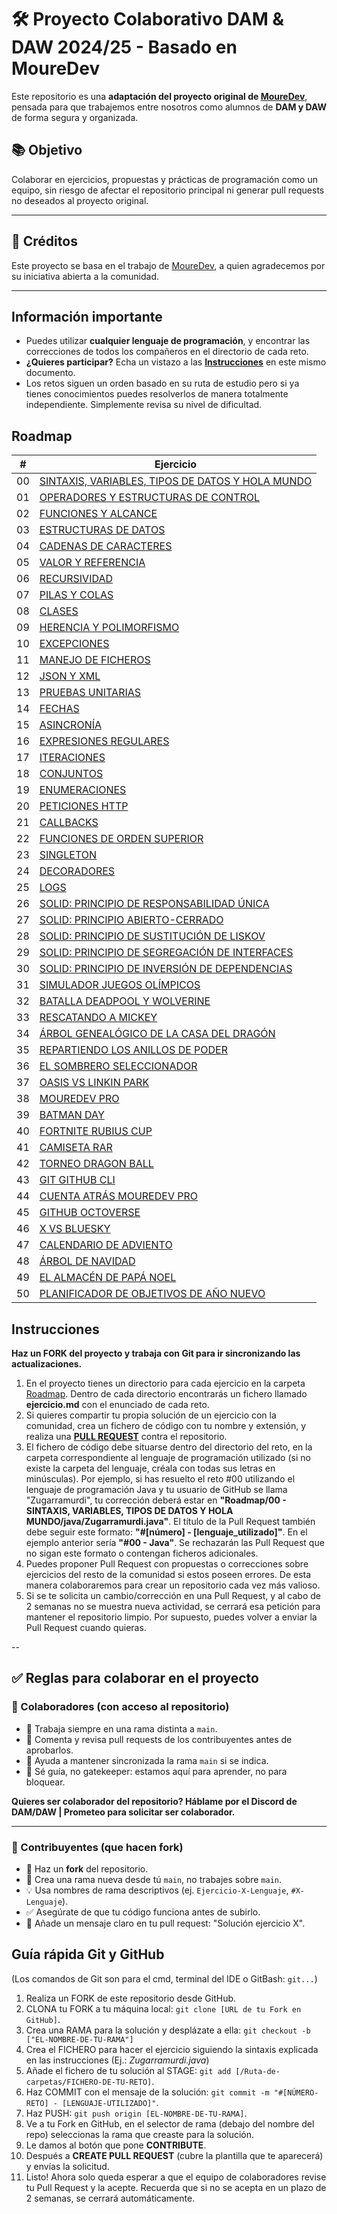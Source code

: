 # 🛠️ Proyecto Colaborativo DAM & DAW 2024/25 - Basado en MoureDev

Este repositorio es una **adaptación del proyecto original de [MoureDev](https://github.com/mouredev)**, pensada para que trabajemos entre nosotros como alumnos de **DAM y DAW** de forma segura y organizada.

## 📚 Objetivo

Colaborar en ejercicios, propuestas y prácticas de programación como un equipo, sin riesgo de afectar el repositorio principal ni generar pull requests no deseados al proyecto original.

---

## 🙌 Créditos

Este proyecto se basa en el trabajo de [MoureDev](https://github.com/mouredev), a quien agradecemos por su iniciativa abierta a la comunidad.

---

## Información importante

* Puedes utilizar **cualquier lenguaje de programación**, y encontrar las correcciones de todos los compañeros en el directorio de cada reto.
* **¿Quieres participar?** Echa un vistazo a las **[Instrucciones](https://github.com/Zugarramurdi/DAM-DAW-Collab-retos#instrucciones)** en este mismo documento.
* Los retos siguen un orden basado en su ruta de estudio pero si ya tienes conocimientos puedes resolverlos de manera totalmente independiente. Simplemente revisa su nivel de dificultad.

## Roadmap

| # | Ejercicio |
|---|-----------|
|00|[SINTAXIS, VARIABLES, TIPOS DE DATOS Y HOLA MUNDO](./Roadmap/00%20-%20SINTAXIS,%20VARIABLES,%20TIPOS%20DE%20DATOS%20Y%20HOLA%20MUNDO/ejercicio.md)|
|01|[OPERADORES Y ESTRUCTURAS DE CONTROL](./Roadmap/01%20-%20OPERADORES%20Y%20ESTRUCTURAS%20DE%20CONTROL/ejercicio.md)|
|02|[FUNCIONES Y ALCANCE](./Roadmap/02%20-%20FUNCIONES%20Y%20ALCANCE/ejercicio.md)|
|03|[ESTRUCTURAS DE DATOS](./Roadmap/03%20-%20ESTRUCTURAS%20DE%20DATOS/ejercicio.md)|
|04|[CADENAS DE CARACTERES](./Roadmap/04%20-%20CADENAS%20DE%20CARACTERES/ejercicio.md)|
|05|[VALOR Y REFERENCIA](./Roadmap/05%20-%20VALOR%20Y%20REFERENCIA/ejercicio.md)|
|06|[RECURSIVIDAD](./Roadmap/06%20-%20RECURSIVIDAD/ejercicio.md)|
|07|[PILAS Y COLAS](./Roadmap/07%20-%20PILAS%20Y%20COLAS/ejercicio.md)|
|08|[CLASES](./Roadmap/08%20-%20CLASES/ejercicio.md)|
|09|[HERENCIA Y POLIMORFISMO](./Roadmap/09%20-%20HERENCIA/ejercicio.md)|
|10|[EXCEPCIONES](./Roadmap/10%20-%20EXCEPCIONES/ejercicio.md)|
|11|[MANEJO DE FICHEROS](./Roadmap/11%20-%20MANEJO%20DE%20FICHEROS/ejercicio.md)|
|12|[JSON Y XML](./Roadmap/12%20-%20JSON%20Y%20XML/ejercicio.md)|
|13|[PRUEBAS UNITARIAS](./Roadmap/13%20-%20PRUEBAS%20UNITARIAS/ejercicio.md)|
|14|[FECHAS](./Roadmap/14%20-%20FECHAS/ejercicio.md)|
|15|[ASINCRONÍA](./Roadmap/15%20-%20ASINCRONÍA/ejercicio.md)|
|16|[EXPRESIONES REGULARES](./Roadmap/16%20-%20EXPRESIONES%20REGULARES/ejercicio.md)|
|17|[ITERACIONES](./Roadmap/17%20-%20ITERACIONES/ejercicio.md)|
|18|[CONJUNTOS](./Roadmap/18%20-%20CONJUNTOS/ejercicio.md)|
|19|[ENUMERACIONES](./Roadmap/19%20-%20ENUMERACIONES/ejercicio.md)|
|20|[PETICIONES HTTP](./Roadmap/20%20-%20PETICIONES%20HTTP/ejercicio.md)|
|21|[CALLBACKS](./Roadmap/21%20-%20CALLBACKS/ejercicio.md)|
|22|[FUNCIONES DE ORDEN SUPERIOR](./Roadmap/22%20-%20FUNCIONES%20DE%20ORDEN%20SUPERIOR/ejercicio.md)|
|23|[SINGLETON](./Roadmap/23%20-%20SINGLETON/ejercicio.md)|
|24|[DECORADORES](./Roadmap/24%20-%20DECORADORES/ejercicio.md)|
|25|[LOGS](./Roadmap/25%20-%20LOGS/ejercicio.md)|
|26|[SOLID: PRINCIPIO DE RESPONSABILIDAD ÚNICA](./Roadmap/26%20-%20SOLID%20SRP/ejercicio.md)|
|27|[SOLID: PRINCIPIO ABIERTO-CERRADO](./Roadmap/27%20-%20SOLID%20OCP/ejercicio.md)|
|28|[SOLID: PRINCIPIO DE SUSTITUCIÓN DE LISKOV](./Roadmap/28%20-%20SOLID%20LSP/ejercicio.md)|
|29|[SOLID: PRINCIPIO DE SEGREGACIÓN DE INTERFACES](./Roadmap/29%20-%20SOLID%20ISP/ejercicio.md)|
|30|[SOLID: PRINCIPIO DE INVERSIÓN DE DEPENDENCIAS](./Roadmap/30%20-%20SOLID%20DIP/ejercicio.md)|
|31|[SIMULADOR JUEGOS OLÍMPICOS](./Roadmap/31%20-%20SIMULADOR%20JUEGOS%20OLÍMPICOS/ejercicio.md)|
|32|[BATALLA DEADPOOL Y WOLVERINE](./Roadmap/32%20-%20BATALLA%20DEADPOOL%20Y%20WOLVERINE/ejercicio.md)|
|33|[RESCATANDO A MICKEY](./Roadmap/33%20-%20RESCATANDO%20A%20MICKEY/ejercicio.md)|
|34|[ÁRBOL GENEALÓGICO DE LA CASA DEL DRAGÓN](./Roadmap/34%20-%20ÁRBOL%20GENEALÓGICO%20LA%20CASA%20DEL%20DRAGÓN/ejercicio.md)|
|35|[REPARTIENDO LOS ANILLOS DE PODER](./Roadmap/35%20-%20REPARTIENDO%20LOS%20ANILLOS%20DE%20PODER/ejercicio.md)|
|36|[EL SOMBRERO SELECCIONADOR](./Roadmap/36%20-%20EL%20SOMBRERO%20SELECCIONADOR/ejercicio.md)|
|37|[OASIS VS LINKIN PARK](./Roadmap/37%20-%20OASIS%20VS%20LINKIN%20PARK/ejercicio.md)|
|38|[MOUREDEV PRO](./Roadmap/38%20-%20MOUREDEV%20PRO/ejercicio.md)|
|39|[BATMAN DAY](./Roadmap/39%20-%20BATMAN%20DAY/ejercicio.md)|
|40|[FORTNITE RUBIUS CUP](./Roadmap/40%20-%20FORTNITE%20RUBIUS%20CUP/ejercicio.md)|
|41|[CAMISETA RAR](./Roadmap/41%20-%20CAMISETA%20RAR/ejercicio.md)|
|42|[TORNEO DRAGON BALL](./Roadmap/42%20-%20TORNEO%20DRAGON%20BALL/ejercicio.md)|
|43|[GIT GITHUB CLI](./Roadmap/43%20-%20GIT%20GITHUB%20CLI/ejercicio.md)|
|44|[CUENTA ATRÁS MOUREDEV PRO](./Roadmap/44%20-%20CUENTA%20ATRÁS%20MOUREDEV%20PRO/ejercicio.md)|
|45|[GITHUB OCTOVERSE](./Roadmap/45%20-%20GITHUB%20OCTOVERSE/ejercicio.md)|
|46|[X VS BLUESKY](./Roadmap/46%20-%20X%20VS%20BLUESKY/ejercicio.md)|
|47|[CALENDARIO DE ADVIENTO](./Roadmap/47%20-%20CALENDARIO%20DE%20ADVIENTO/ejercicio.md)|
|48|[ÁRBOL DE NAVIDAD](./Roadmap/48%20-%20ÁRBOL%20DE%20NAVIDAD/ejercicio.md)|
|49|[EL ALMACÉN DE PAPÁ NOEL](./Roadmap/49%20-%20EL%20ALMACÉN%20DE%20PAPÁ%20NOEL/ejercicio.md)|
|50|[PLANIFICADOR DE OBJETIVOS DE AÑO NUEVO](./Roadmap/50%20-%20PLANIFICADOR%20DE%20OBJETIVOS%20DE%20A%C3%91O%20NUEVO/ejercicio.md)|

## Instrucciones

**Haz un FORK del proyecto y trabaja con Git para ir sincronizando las actualizaciones.**

1. En el proyecto tienes un directorio para cada ejercicio en la carpeta [Roadmap](./Roadmap). Dentro de cada directorio encontrarás un fichero llamado **ejercicio.md** con el enunciado de cada reto.
2. Si quieres compartir tu propia solución de un ejercicio con la comunidad, crea un fichero de código con tu nombre y extensión, y realiza una [**PULL REQUEST**](https://docs.github.com/es/pull-requests/collaborating-with-pull-requests/proposing-changes-to-your-work-with-pull-requests/creating-a-pull-request) contra el repositorio.
3. El fichero de código debe situarse dentro del directorio del reto, en la carpeta correspondiente al lenguaje de programación utilizado (si no existe la carpeta del lenguaje, créala con todas sus letras en minúsculas). Por ejemplo, si has resuelto el reto #00 utilizando el lenguaje de programación Java y tu usuario de GitHub se llama "Zugarramurdi", tu corrección deberá estar en **"Roadmap/00 - SINTAXIS, VARIABLES, TIPOS DE DATOS Y HOLA MUNDO/java/Zugarramurdi.java"**. El título de la Pull Request también debe seguir este formato: **"#[número] - [lenguaje_utilizado]"**. En el ejemplo anterior sería **"#00 - Java"**. Se rechazarán las Pull Request que no sigan este formato o contengan ficheros adicionales.
4. Puedes proponer Pull Request con propuestas o correcciones sobre ejercicios del resto de la comunidad si estos poseen errores. De esta manera colaboraremos para crear un repositorio cada vez más valioso.
5. Si se te solicita un cambio/corrección en una Pull Request, y al cabo de 2 semanas no se muestra nueva actividad, se cerrará esa petición para mantener el repositorio limpio. Por supuesto, puedes volver a enviar la Pull Request cuando quieras.

--
## ✅ Reglas para colaborar en el proyecto

### 🔧 Colaboradores (con acceso al repositorio)

- 🧠 Trabaja siempre en una rama distinta a `main`.
- 💬 Comenta y revisa pull requests de los contribuyentes antes de aprobarlos.
- 🔄 Ayuda a mantener sincronizada la rama `main` si se indica.
- 🤝 Sé guía, no gatekeeper: estamos aquí para aprender, no para bloquear.

**Quieres ser colaborador del repositorio? Háblame por el Discord de DAM/DAW | Prometeo para solicitar ser colaborador.**

---

### 🤲 Contribuyentes (que hacen fork)

- 🍴 Haz un **fork** del repositorio.
- 🌿 Crea una rama nueva desde tú `main`, no trabajes sobre `main`.
- 💡 Usa nombres de rama descriptivos (ej. `Ejercicio-X-Lenguaje`, `#X-Lenguaje`).
- ✅ Asegúrate de que tu código funciona antes de subirlo.
- 💬 Añade un mensaje claro en tu pull request: "Solución ejercicio X".


## Guía rápida Git y GitHub
(Los comandos de Git son para el cmd, terminal del IDE o GitBash: ```git...```)
1. Realiza un FORK de este repositorio desde GitHub.
2. CLONA tu FORK a tu máquina local: `git clone [URL de tu Fork en GitHub]`.
3. Crea una RAMA para la solución y desplázate a ella: `git checkout -b ["EL-NOMBRE-DE-TU-RAMA"]`
4. Crea el FICHERO para hacer el ejercicio siguiendo la sintaxis explicada en las instrucciones (Ej.: *Zugarramurdi.java*)
5. Añade el fichero de tu solución al STAGE: `git add [/Ruta-de-carpetas/FICHERO-DE-TU-RETO]`.
6. Haz COMMIT con el mensaje de la solución: `git commit -m "#[NÚMERO-RETO] - [LENGUAJE-UTILIZADO]"`.
7. Haz PUSH: `git push origin [EL-NOMBRE-DE-TU-RAMA]`.
8. Ve a tu Fork en GitHub, en el selector de rama (debajo del nombre del repo) seleccionas la rama que creaste para la solución.
9. Le damos al botón que pone **CONTRIBUTE**.
10. Después a **CREATE PULL REQUEST** (cubre la plantilla que te aparecerá) y envías la solicitud.
11. Listo! Ahora solo queda esperar a que el equipo de colaboradores revise tu Pull Request y la acepte. Recuerda que si no se acepta en un plazo de 2 semanas, se cerrará automáticamente.
